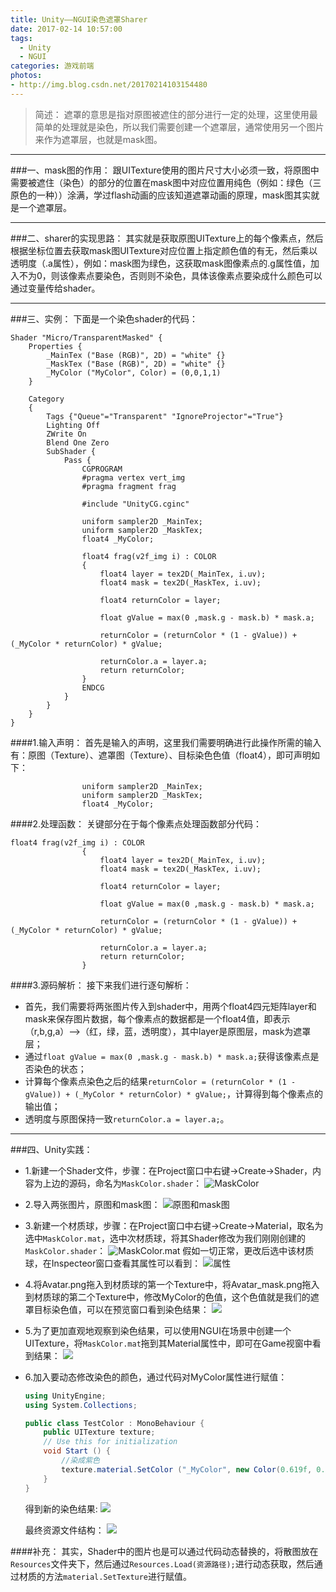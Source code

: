 ```yaml
---
title: Unity——NGUI染色遮罩Sharer
date: 2017-02-14 10:57:00
tags: 
  - Unity
  - NGUI
categories: 游戏前端
photos:
- http://img.blog.csdn.net/20170214103154480
---
```


>简述：
遮罩的意思是指对原图被遮住的部分进行一定的处理，这里使用最简单的处理就是染色，所以我们需要创建一个遮罩层，通常使用另一个图片来作为遮罩层，也就是mask图。

<!--more-->
---
###一、mask图的作用：
跟UITexture使用的图片尺寸大小必须一致，将原图中需要被遮住（染色）的部分的位置在mask图中对应位置用纯色（例如：绿色（三原色的一种））涂满，学过flash动画的应该知道遮罩动画的原理，mask图其实就是一个遮罩层。

---
###二、sharer的实现思路：
其实就是获取原图UITexture上的每个像素点，然后根据坐标位置去获取mask图UITexture对应位置上指定颜色值的有无，然后乘以透明度（.a属性），例如：mask图为绿色，这获取mask图像素点的.g属性值，加入不为0，则该像素点要染色，否则则不染色，具体该像素点要染成什么颜色可以通过变量传给shader。

---
###三、实例：
下面是一个染色shader的代码：
```cg
Shader "Micro/TransparentMasked" {
	Properties {
		_MainTex ("Base (RGB)", 2D) = "white" {}
		_MaskTex ("Base (RGB)", 2D) = "white" {}
		_MyColor ("MyColor", Color) = (0,0,1,1)
	}
	
	Category
	{	
		Tags {"Queue"="Transparent" "IgnoreProjector"="True"}
		Lighting Off
		ZWrite On
		Blend One Zero
		SubShader {
			Pass {
				CGPROGRAM
				#pragma vertex vert_img
				#pragma fragment frag
	
				#include "UnityCG.cginc"
	
				uniform sampler2D _MainTex;
				uniform sampler2D _MaskTex;
				float4 _MyColor;
	
				float4 frag(v2f_img i) : COLOR 
				{
					float4 layer = tex2D(_MainTex, i.uv);					
					float4 mask = tex2D(_MaskTex, i.uv);
									
					float4 returnColor = layer;

					float gValue = max(0 ,mask.g - mask.b) * mask.a;

					returnColor = (returnColor * (1 - gValue)) + (_MyColor * returnColor) * gValue;

					returnColor.a = layer.a;
					return returnColor;
				}
				ENDCG
			}
		}
	}
}
```
####1.输入声明：
首先是输入的声明，这里我们需要明确进行此操作所需的输入有：原图（Texture）、遮罩图（Texture）、目标染色色值（float4），即可声明如下：
```
				uniform sampler2D _MainTex;
				uniform sampler2D _MaskTex;
				float4 _MyColor;
```

####2.处理函数：
关键部分在于每个像素点处理函数部分代码：
```
float4 frag(v2f_img i) : COLOR 
				{
					float4 layer = tex2D(_MainTex, i.uv);					
					float4 mask = tex2D(_MaskTex, i.uv);
									
					float4 returnColor = layer;

					float gValue = max(0 ,mask.g - mask.b) * mask.a;

					returnColor = (returnColor * (1 - gValue)) + (_MyColor * returnColor) * gValue;

					returnColor.a = layer.a;
					return returnColor;
				}
```
####3.源码解析：
接下来我们进行逐句解析：
- 首先，我们需要将两张图片传入到shader中，用两个float4四元矩阵layer和mask来保存图片数据，每个像素点的数据都是一个float4值，即表示（r,b,g,a）——>（红，绿，蓝，透明度），其中layer是原图层，mask为遮罩层；
- 通过``float gValue = max(0 ,mask.g - mask.b) * mask.a;``获得该像素点是否染色的状态；
- 计算每个像素点染色之后的结果``returnColor = (returnColor * (1 - gValue)) + (_MyColor * returnColor) * gValue;``，计算得到每个像素点的输出值；
- 透明度与原图保持一致``returnColor.a = layer.a;``。

---
###四、Unity实践：
- 1.新建一个Shader文件，步骤：在Project窗口中右键->Create->Shader，内容为上边的源码，命名为``MaskColor.shader``：
![MaskColor](http://img.blog.csdn.net/20170214103445766)
- 2.导入两张图片，原图和mask图：
![原图和mask图](http://img.blog.csdn.net/20170214103154480)
- 3.新建一个材质球，步骤：在Project窗口中右键->Create->Material，取名为选中``MaskColor.mat``，选中次材质球，将其Shader修改为我们刚刚创建的``MaskColor.shader``：
![MaskColor.mat](http://img.blog.csdn.net/20170214103401577)
假如一切正常，更改后选中该材质球，在Inspecteor窗口查看其属性可以看到：
![属性](http://img.blog.csdn.net/20170214103809974)
- 4.将Avatar.png拖入到材质球的第一个Texture中，将Avatar_mask.png拖入到材质球的第二个Texture中，修改MyColor的色值，这个色值就是我们的遮罩目标染色值，可以在预览窗口看到染色结果：
![](http://img.blog.csdn.net/20170214104456655)
- 5.为了更加直观地观察到染色结果，可以使用NGUI在场景中创建一个UITexture，将``MaskColor.mat``拖到其Material属性中，即可在Game视窗中看到结果：
![](http://img.blog.csdn.net/20170214105647261)
- 6.加入要动态修改染色的颜色，通过代码对MyColor属性进行赋值：
    ```C#
    using UnityEngine;
    using System.Collections;

    public class TestColor : MonoBehaviour {
        public UITexture texture;
        // Use this for initialization
        void Start () {
            //染成紫色
            texture.material.SetColor ("_MyColor", new Color(0.619f, 0.431f, 0.717f));
        }
    }
    ```
    得到新的染色结果:
    ![](http://img.blog.csdn.net/20170214110324296)

	最终资源文件结构：
	![](http://img.blog.csdn.net/20170214111019580)

####补充：
其实，Shader中的图片也是可以通过代码动态替换的，将散图放在``Resources``文件夹下，然后通过``Resources.Load(资源路径);``进行动态获取，然后通过材质的方法``material.SetTexture``进行赋值。